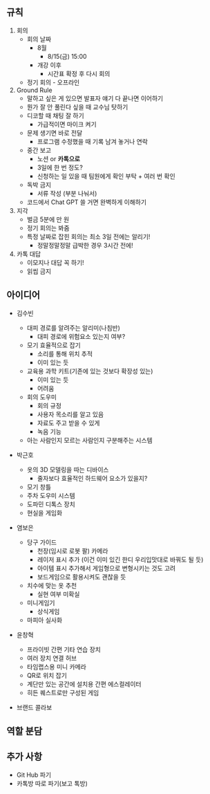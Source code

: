 ## 규칙

1. 회의 
    - 회의 날짜
        - 8월
            - 8/15(금) 15:00
        - 개강 이후
            - 시간표 확정 후 다시 회의
    - 정기 회의 - 오프라인
2. Ground Rule 
    - 말하고 싶은 게 있으면 발표자 얘기 다 끝나면 이어하기
    - 뭔가 잘 안 풀린다 싶을 때 교수님 탓하기
    - 디코할 때 채팅 잘 하기
        - 가급적이면 마이크 켜기
    - 문제 생기면 바로 전달
        - 프로그램 수정했을 때 기록 남겨 놓거나 연락
    - 중간 보고
        - 노션 or **카톡으로**
        - 3일에 한 번 정도?
        - 신청하는 일 있을 때 팀원에게 확인 부탁 + 여러 번 확인
    - 독박 금지
        - 서류 작성 (부분 나눠서)
    - 코드에서 Chat GPT 쓸 거면 완벽하게 이해하기
3. 지각 
    - 벌금 5분에 만 원
    - 정기 회의는 봐줌
    - 특정 날짜로 잡힌 회의는 최소 3일 전에는 알리기!
        - 정말정말정말 급박한 경우 3시간 전에!
4. 카톡 대답 
    - 이모지나 대답 꼭 하기!
    - 읽씹 금지

## 아이디어

- 김수빈
    - 대피 경로를 알려주는 알리미(나침반)
        - 대피 경로에 위험요소 있는지 여부?
    - 모기 효율적으로 잡기
        - 소리를 통해 위치 추적
        - 이미 있는 듯
    - 교육용 과학 키트(기존에 있는 것보다 확장성 있는)
        - 이미 있는 듯
        - 어려움
    - 회의 도우미
        - 회의 규정
        - 사용자 목소리를 알고 있음
        - 자료도 주고 받을 수 있게
        - 녹음 기능
    - 아는 사람인지 모르는 사람인지 구분해주는 시스템
- 박근호
    - 옷의 3D 모델링을 따는 디바이스
        - 줄자보다 효율적인 하드웨어 요소가 있을지?
    - 모기 창틀
    - 주차 도우미 시스템
    - 도파민 디톡스 장치
    - 현실을 게임화
- 염보은
    - 당구 가이드
        - 천장(임시로 로봇 팔) 카메라
        - 레이저 표시 추가 (이건 이미 있긴 한디 우리입맛대로 바꿔도 될 듯)
        - 아이템 표시 추가해서 게임형으로 변형시키는 것도 고려
        - 보드게임으로 활용시켜도 괜찮을 듯
    - 치수에 맞는 옷 추천
        - 실현 여부 미확실
    - 미니게임기
        - 상식게임
    - 마피아 실사화
- 윤창혁
    - 프라이빗 간편 기타 연습 장치
    - 여러 장치 연결 허브
    - 타임랩스용 미니 카메라
    - QR로 위치 잡기
    - 계단만 있는 공간에 설치용 간편 에스컬레이터
    - 히든 퀘스트로만 구성된 게임

- 브랜드 콜라보

## 역할 분담

## 추가 사항

- Git Hub 파기
- 카톡방 따로 파기(보고 톡방)